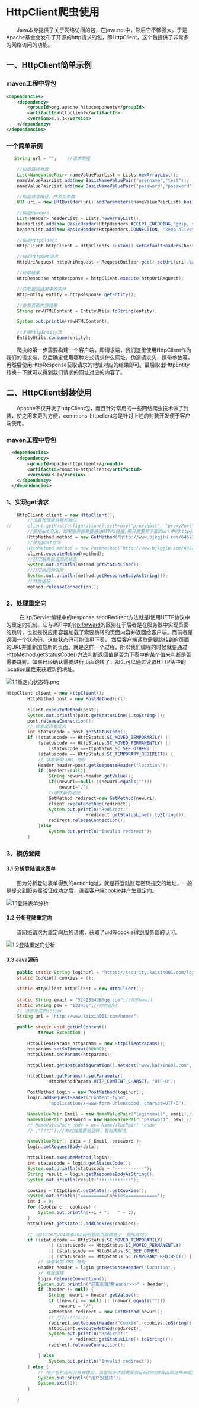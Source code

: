 # HttpClient爬虫使用

&emsp;&emsp;Java本身提供了关于网络访问的包，在java.net中，然后它不够强大。于是Apache基金会发布了开源的http请求的包，即HttpClient，这个包提供了非常多的网络访问的功能。

## 一、HttpClient简单示例

### maven工程中导包

```xml
<dependencies>
    <dependency>
        <groupId>org.apache.httpcomponents</groupId>
        <artifactId>httpclient</artifactId>
        <version>4.5.3</version>
    </dependency>    
</dependencies>
```

### 一个简单示例

```java
   String url = "";    //请求路径

    //构造路径参数
    List<NameValuePair> nameValuePairList = Lists.newArrayList();
    nameValuePairList.add(new BasicNameValuePair("username","test"));
    nameValuePairList.add(new BasicNameValuePair("password","password"));

    //构造请求路径，并添加参数
    URI uri = new URIBuilder(url).addParameters(nameValuePairList).build();

    //构造Headers
    List<Header> headerList = Lists.newArrayList();
    headerList.add(new BasicHeader(HttpHeaders.ACCEPT_ENCODING,"gzip, deflate"));
    headerList.add(new BasicHeader(HttpHeaders.CONNECTION, "keep-alive"));

    //构造HttpClient
    HttpClient httpClient = HttpClients.custom().setDefaultHeaders(headerList).build();

    //构造HttpGet请求
    HttpUriRequest httpUriRequest = RequestBuilder.get().setUri(uri).build();

    //获取结果
    HttpResponse httpResponse = httpClient.execute(httpUriRequest);

    //获取返回结果中的实体
    HttpEntity entity = httpResponse.getEntity();

    //查看页面内容结果
    String rawHTMLContent = EntityUtils.toString(entity);

    System.out.println(rawHTMLContent);

    //关闭HttpEntity流
    EntityUtils.consume(entity);
```

&emsp;&emsp;爬虫的第一步需要构建一个客户端，即请求端，我们这里使用HttpClient作为我们的请求端，然后确定使用哪种方式请求什么网址，伪造请求头，携带参数等。再然后使用HttpResponse获取请求的地址对应的结果即可。最后取出HttpEntity转换一下就可以得到我们请求的网址对应的内容了。

## 二、HttpClient封装使用

&emsp;&emsp;Apache不仅开发了httpClient包，而且针对常用的一些网络爬虫技术做了封装，使之用来更为方便，commons-httpclient包是针对上述的封装开发便于客户端使用。

### maven工程中导包

```xml
  <dependencies>
    <dependency>
	    <groupId>apache-httpclient</groupId>
	    <artifactId>commons-httpclient</artifactId>
	    <version>3.1</version>
	</dependency>
  </dependencies>
```

### 1、实现get请求

```java
	HttpClient client = new HttpClient();
		//设置代理服务器和端口
//		client.getHostConfiguration().setProxy("proxyHost", "proxyPort");
		//使用get方法，如果服务器需要通过HTTPS链接,那只需要奖下面的url中的http换成https
		HttpMethod method = new GetMethod("http://www.bjkgjlu.com/64621hnb/328224105.html");
		//使用post方法
//		HttpMethod method = new PostMethod("http://www.bjkgjlu.com/64621hnb/328224105.html");
		client.executeMethod(method);
		//打印服务器返回的状态
		System.out.println(method.getStatusLine());
		//打印返回的信息
		System.out.println(method.getResponseBodyAsString());
		//释放链接
		method.releaseConnection();
```

### 2、处理重定向

 &emsp; &emsp; 在jsp/Servlet编程中的response.sendRedirect方法就是i使用HTTP协议中的重定向机制。它与JSP中的<jsp:forward>的区别在于后者是在服务器中实现页面的跳转，也就是说应用容器加载了索要跳转的页面内容并返回给客户端。而前者是返回一个状态码，这些状态码可能值见下表， 然后客户端读取需要跳转到的页面的URL并重新加载新的页面。就是这样一个过程，所以我们编程的时候就要通过HttpMethod.getStatusCode()方法判断返回值是否为下表中的某个值来判断是否需要跳转。如果已经确认需要进行页面跳转了，那么可以通过读取HTTP头中的location属性来获取新的地址。

![1.1重定向状态码.png](../../images/1.1重定向状态码.png)

```java
HttpClient client = new HttpClient();
		HttpMethod post = new PostMethod(url);
		
		client.executeMethod(post);
		System.out.println(post.getStatusLine().toString());
		post.releaseConnection();
		// 检查是否重定向
		int statuscode = post.getStatusCode();
		if ((statuscode == HttpStatus.SC_MOVED_TEMPORARILY) ||
            (statuscode == HttpStatus.SC_MOVED_PERMANENTLY) || 
				(statuscode ==HttpStatus.SC_SEE_OTHER) || 
            (statuscode == HttpStatus.SC_TEMPORARY_REDIRECT)) {
			// 读取新的 URL 地址 
			Header header=post.getResponseHeader("location");
			if (header!=null){
				String newuri=header.getValue();
				if((newuri==null)||(newuri.equals("")))
					newuri="/";
				//请求新的地址
				GetMethod redirect=new GetMethod(newuri);
				client.executeMethod(redirect);
		   		System.out.println("Redirect:"
                              +redirect.getStatusLine().toString());
				redirect.releaseConnection();
			}else 
				System.out.println("Invalid redirect");
		}
```

### 3、模仿登陆

#### 3.1 分析登陆请求表单

&emsp;&emsp;图为分析登陆表单得到的action地址，就是将登陆账号密码提交的地址，一般是提交到服务器验证成功之后，设置客户端cookie并产生重定向。

![1.1登陆表单分析](../../images/1.1登陆表单分析.png)

#### 3.2 分析登陆重定向

&emsp;&emsp;该网络请求为重定向后的请求，获取了uid等cookie得到服务器的认可。

![1.2登陆重定向分析](../../images/1.1登陆重定向分析.png)

#### 3.3 Java源码

```java
    public static String loginurl = "https://security.kaixin001.com/login/login_post.php";
    static Cookie[] cookies = {};

    static HttpClient httpClient = new HttpClient();
    
    static String email = "524235428@qq.com";//你的email
    static String psw = "123456";//你的密码
    // 消息发送的action
    String url = "http://www.kaixin001.com/home/";

    public static void getUrlContent()
            throws Exception {

        HttpClientParams httparams = new HttpClientParams();
        httparams.setSoTimeout(30000);
        httpClient.setParams(httparams);

        httpClient.getHostConfiguration().setHost("www.kaixin001.com", 80);

        httpClient.getParams().setParameter(
                HttpMethodParams.HTTP_CONTENT_CHARSET, "UTF-8");

        PostMethod login = new PostMethod(loginurl);
        login.addRequestHeader("Content-Type",
                "application/x-www-form-urlencoded; charset=UTF-8");

        NameValuePair Email = new NameValuePair("loginemail", email);// 邮箱
        NameValuePair password = new NameValuePair("password", psw);// 密码
        // NameValuePair code = new NameValuePair( "code"
        // ,"????");//有时候需要验证码，暂时未解决

        NameValuePair[] data = { Email, password };
        login.setRequestBody(data);

        httpClient.executeMethod(login);
        int statuscode = login.getStatusCode();
        System.out.println(statuscode + "-----------");
        String result = login.getResponseBodyAsString();
        System.out.println(result+"++++++++++++");

        cookies = httpClient.getState().getCookies();
        System.out.println("==========Cookies============");
        int i = 0;
        for (Cookie c : cookies) {
            System.out.println(++i + ":   " + c);
        }
        httpClient.getState().addCookies(cookies);

        // 当state为301或者302说明登陆页面跳转了，登陆成功了
        if ((statuscode == HttpStatus.SC_MOVED_TEMPORARILY)
                || (statuscode == HttpStatus.SC_MOVED_PERMANENTLY)
                || (statuscode == HttpStatus.SC_SEE_OTHER)
                || (statuscode == HttpStatus.SC_TEMPORARY_REDIRECT)) {
            // 读取新的 URL 地址
            Header header = login.getResponseHeader("location");
            // 释放连接
            login.releaseConnection();
            System.out.println("获取到跳转header>>>" + header);
            if (header != null) {
                String newuri = header.getValue();
                if ((newuri == null) || (newuri.equals("")))
                    newuri = "/";
                GetMethod redirect = new GetMethod(newuri);
                // ////////////
                redirect.setRequestHeader("Cookie", cookies.toString());
                httpClient.executeMethod(redirect);
                System.out.println("Redirect:"
                        + redirect.getStatusLine().toString());
                redirect.releaseConnection();

            } else
                System.out.println("Invalid redirect");
        } else {
            // 用户名和密码没有被提交，当登陆多次后需要验证码的时候会出现这种未提交情况
            System.out.println("用户没登陆");
            System.exit(1);
        }

    }
```

